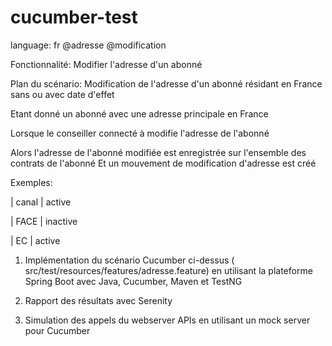 # cucumber-test

language: fr @adresse @modification

Fonctionnalité: Modifier l'adresse d'un abonné

Plan du scénario: Modification de l'adresse d'un abonné résidant en France sans ou avec date d'effet

Etant donné un abonné avec une adresse principale en France

Lorsque le conseiller connecté à modifie l'adresse de l'abonné

Alors l'adresse de l'abonné modifiée est enregistrée sur l'ensemble des contrats de l'abonné Et un mouvement de modification d'adresse est créé

Exemples:

| canal | active

| FACE | inactive

| EC | active

 1. Implémentation du scénario Cucumber ci-dessus ( src/test/resources/features/adresse.feature) en utilisant la plateforme Spring Boot avec Java, Cucumber, Maven et TestNG

 2. Rapport des résultats avec Serenity

 3. Simulation des appels du webserver APIs en utilisant un mock server pour Cucumber
